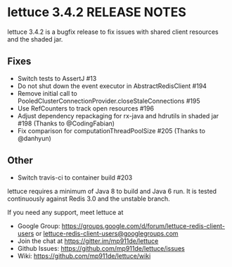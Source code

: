 lettuce 3.4.2 RELEASE NOTES
=========================

lettuce 3.4.2 is a bugfix release to fix issues with shared client resources and the shaded jar.

Fixes
-----
* Switch tests to AssertJ #13
* Do not shut down the event executor in AbstractRedisClient #194
* Remove initial call to PooledClusterConnectionProvider.closeStaleConnections #195
* Use RefCounters to track open resources #196
* Adjust dependency repackaging for rx-java and hdrutils in shaded jar #198 (Thanks to @CodingFabian)
* Fix comparison for computationThreadPoolSize #205 (Thanks to @danhyun)

Other
-----
* Switch travis-ci to container build #203

lettuce requires a minimum of Java 8 to build and Java 6 run. It is tested
continuously against Redis 3.0 and the unstable branch.

If you need any support, meet lettuce at

* Google Group: https://groups.google.com/d/forum/lettuce-redis-client-users
                or lettuce-redis-client-users@googlegroups.com
* Join the chat at https://gitter.im/mp911de/lettuce
* Github Issues: https://github.com/mp911de/lettuce/issues
* Wiki: https://github.com/mp911de/lettuce/wiki
